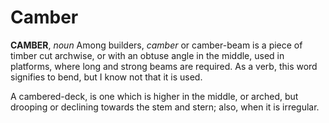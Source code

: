 # Camber

**CAMBER**, _noun_ Among builders, _camber_ or camber-beam is a piece of timber cut archwise, or with an obtuse angle in the middle, used in platforms, where long and strong beams are required. As a verb, this word signifies to bend, but I know not that it is used.

A cambered-deck, is one which is higher in the middle, or arched, but drooping or declining towards the stem and stern; also, when it is irregular.